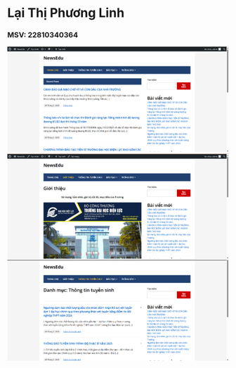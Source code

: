 # Lại Thị Phương Linh
### MSV: 22810340364

![Hinh anh 01](anh1.png)
![Hinh anh 02](anh2.png)
![Hinh anh 03](anh3.png)
